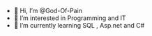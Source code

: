 - 👋 Hi, I’m @God-Of-Pain
- 👀 I’m interested in Programming and IT
- 🌱 I’m currently learning SQL , Asp.net and C#
